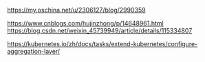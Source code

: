 https://my.oschina.net/u/2306127/blog/2990359

https://www.cnblogs.com/hujinzhong/p/14648961.html
https://blog.csdn.net/weixin_45739949/article/details/115334807



https://kubernetes.io/zh/docs/tasks/extend-kubernetes/configure-aggregation-layer/
